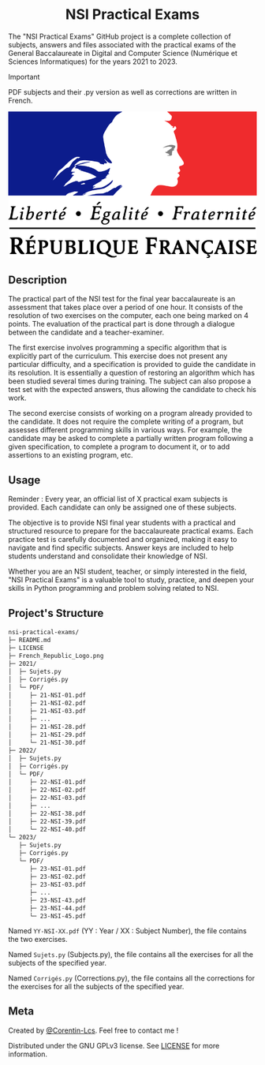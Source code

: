 <h1 align="center">NSI Practical Exams</h1>

The "NSI Practical Exams" GitHub project is a complete collection of subjects, answers and files associated with the practical exams of the General Baccalaureate in Digital and Computer Science (Numérique et Sciences Informatiques) for the years 2021 to 2023.

> [!IMPORTANT]  
> PDF subjects and their .py version as well as corrections are written in French.

<p align="center">
  <img src="https://github.com/Corentin-Lcs/nsi-practical-exams/blob/main/French_Republic_Logo.png" alt="French_Republic_Logo.png"/>
</p>

## Description

The practical part of the NSI test for the final year baccalaureate is an assessment that takes place over a period of one hour. It consists of the resolution of two exercises on the computer, each one being marked on 4 points. The evaluation of the practical part is done through a dialogue between the candidate and a teacher-examiner.

The first exercise involves programming a specific algorithm that is explicitly part of the curriculum. This exercise does not present any particular difficulty, and a specification is provided to guide the candidate in its resolution. It is essentially a question of restoring an algorithm which has been studied several times during training. The subject can also propose a test set with the expected answers, thus allowing the candidate to check his work.

The second exercise consists of working on a program already provided to the candidate. It does not require the complete writing of a program, but assesses different programming skills in various ways. For example, the candidate may be asked to complete a partially written program following a given specification, to complete a program to document it, or to add assertions to an existing program, etc.

## Usage

Reminder : Every year, an official list of X practical exam subjects is provided. Each candidate can only be assigned one of these subjects.

The objective is to provide NSI final year students with a practical and structured resource to prepare for the baccalaureate practical exams. Each practice test is carefully documented and organized, making it easy to navigate and find specific subjects. Answer keys are included to help students understand and consolidate their knowledge of NSI.

Whether you are an NSI student, teacher, or simply interested in the field, "NSI Practical Exams" is a valuable tool to study, practice, and deepen your skills in Python programming and problem solving related to NSI.

## Project's Structure

```
nsi-practical-exams/
├─ README.md
├─ LICENSE
├─ French_Republic_Logo.png
├─ 2021/
│  ├─ Sujets.py
│  ├─ Corrigés.py
│  └─ PDF/
│     ├─ 21-NSI-01.pdf
│     ├─ 21-NSI-02.pdf
│     ├─ 21-NSI-03.pdf
│     ├─ ...
│     ├─ 21-NSI-28.pdf
│     ├─ 21-NSI-29.pdf
│     └─ 21-NSI-30.pdf  
├─ 2022/
│  ├─ Sujets.py
│  ├─ Corrigés.py
│  └─ PDF/
│     ├─ 22-NSI-01.pdf
│     ├─ 22-NSI-02.pdf
│     ├─ 22-NSI-03.pdf
│     ├─ ...
│     ├─ 22-NSI-38.pdf
│     ├─ 22-NSI-39.pdf
│     └─ 22-NSI-40.pdf 
└─ 2023/
   ├─ Sujets.py
   ├─ Corrigés.py
   └─ PDF/
      ├─ 23-NSI-01.pdf
      ├─ 23-NSI-02.pdf
      ├─ 23-NSI-03.pdf
      ├─ ...
      ├─ 23-NSI-43.pdf
      ├─ 23-NSI-44.pdf
      └─ 23-NSI-45.pdf
```

Named `YY-NSI-XX.pdf` (YY : Year / XX : Subject Number), the file contains the two exercises.

Named `Sujets.py` (Subjects.py), the file contains all the exercises for all the subjects of the specified year.

Named `Corrigés.py` (Corrections.py), the file contains all the corrections for the exercises for all the subjects of the specified year.

## Meta

Created by [@Corentin-Lcs](https://github.com/Corentin-Lcs). Feel free to contact me !

Distributed under the GNU GPLv3 license. See [LICENSE](https://github.com/Corentin-Lcs/nsi-practical-exams/blob/main/LICENSE) for more information.
